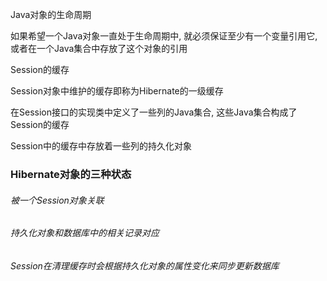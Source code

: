 Java对象的生命周期

如果希望一个Java对象一直处于生命周期中, 就必须保证至少有一个变量引用它, 或者在一个Java集合中存放了这个对象的引用

Session的缓存

Session对象中维护的缓存即称为Hibernate的一级缓存

在Session接口的实现类中定义了一些列的Java集合, 这些Java集合构成了Session的缓存

Session中的缓存中存放着一些列的持久化对象


### Hibernate对象的三种状态

###### 被一个Session对象关联
###### 持久化对象和数据库中的相关记录对应
###### Session在清理缓存时会根据持久化对象的属性变化来同步更新数据库
